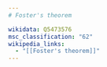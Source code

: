 ```yaml
---
# Foster's theorem

wikidata: Q5473576
msc_classification: "62"
wikipedia_links:
  - "[[Foster's theorem]]"
---
```

